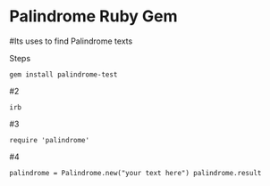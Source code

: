 # Palindrome Ruby Gem
#Its uses to find Palindrome texts

Steps 

`gem install palindrome-test`

#2

`irb`

#3

`require 'palindrome'`

#4

`palindrome = Palindrome.new("your text here")
palindrome.result`

